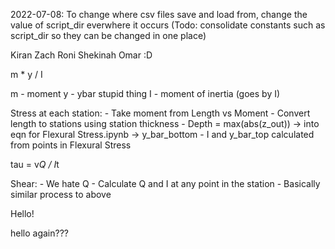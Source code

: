 2022-07-08: To change where csv files save and load from, change the value of script_dir everwhere it occurs
		(Todo: consolidate constants such as script_dir so they can be changed in one place)

Kiran
Zach
Roni
Shekinah
Omar :D

m * y / I

m - moment
y - ybar stupid thing
I - moment of inertia (goes by I)


Stress at each station:
	- Take moment from Length vs Moment
	- Convert length to stations using station thickness
	- Depth = max(abs(z_out)) -> into eqn for Flexural Stress.ipynb -> y_bar_bottom
	- I and y_bar_top calculated from points in Flexural Stress

tau = v*Q / I*t

Shear:
	- We hate Q
	- Calculate Q and I at any point in the station
	- Basically similar process to above

Hello!

hello again???